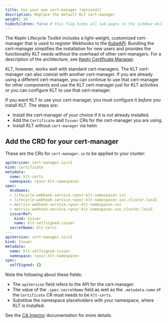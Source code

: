```yaml
---
title: Use your own cert-manager (optional)
description: Replace the default KLT cert-manager
weight: 30
hidechildren: false # this flag hides all sub-pages in the sidebar-multicard.html
---
```


The Keptn Lifecycle Toolkit includes
a light-weight, customized cert-manager
that is used to register Webhooks to the [KubeAPI](https://kubernetes.io/docs/reference/access-authn-authz/extensible-admission-controllers/).
Bundling the cert-manager simplifies the installation for new users
and provides the functionality KLT needs
without the overhead of other cert-managers.
For a description of the architecture, see
[Keptn Certificate Manager](../concepts/architecture/cert-manager.md).

KLT, however, works well with standard cert-managers.
The KLT cert-manager can also coexist with another cert-manager.
If you are already using a different cert-manager,
you can continue to use that cert-manager for other components
and use the KLT cert-manager just for KLT activities
or you can configure KLT to use that cert-manager.

If you want KLT to use your cert-manager,
you must configure it *before* you install KLT.
The steps are:

* Install the cert-manager of your choice
  if it is not already installed.
* Add the `Certificate` and `Issuer` CRs for the cert-manager you are using.
* Install KLT without `cert-manager` via helm

## Add the CRD for your cert-manager

These are the CRs for `cert-manager.io` to be applied to your cluster:

```yaml
apiVersion: cert-manager.io/v1
kind: Certificate
metadata:
  name: klt-certs
  namespace: <your-klt-namespace>
spec:
  dnsNames:
  - lifecycle-webhook-service.<your-klt-namespace>.svc
  - lifecycle-webhook-service.<your-klt-namespace>.svc.cluster.local
  - metrics-webhook-service.<your-klt-namespace>.svc
  - metrics-webhook-service.<your-klt-namespace>.svc.cluster.local
  issuerRef:
    kind: Issuer
    name: klt-selfsigned-issuer
  secretName: klt-certs
---
apiVersion: cert-manager.io/v1
kind: Issuer
metadata:
  name: klt-selfsigned-issuer
  namespace: <your-klt-namespace>
spec:
  selfSigned: {}
```

Note the following about these fields:

* The `apiVersion` field refers to the API for the cert-manager.
* The value of the `.spec.secretName` field as well as the `.metadata.name` of the `Certificate` CR
  must needs to be `klt-certs`.
* Substitue the namespace placeholders with your namespace, where KLT is installed.

See the [CA Injector](https://cert-manager.io/docs/concepts/ca-injector/)
documentation for more details.
